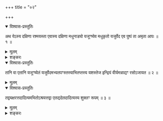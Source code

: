 +++
title = "०२"

+++

<details open><summary>विश्वास-प्रस्तुतिः</summary>

अथ येऽस्य दक्षिणा रश्मयस्ता एवास्य दक्षिणा मधुनाड्यो यजूꣳष्येव मधुकृतो
यजुर्वेद एव पुष्पं ता अमृता आपः ॥ १ ॥
</details>

<details><summary>मूलम्</summary>

अथ येऽस्य दक्षिणा रश्मयस्ता एवास्य दक्षिणा मधुनाड्यो यजूꣳष्येव मधुकृतो
यजुर्वेद एव पुष्पं ता अमृता आपः ॥ १ ॥
</details>

<details><summary>शङ्करः</summary>

अथ ये अस्य दक्षिणा रश्मय इत्यादि समानम् । यजूंष्येव मधुकृतः
यजुर्वेदविहिते कर्मणि प्रयुक्तानि,
पूर्ववन्मधुकृत इव । यजुर्वेदविहितं कर्म
पुष्पस्थानीयं पुष्पमित्युच्यते । ता एव सोमाद्या अमृता
आपः ॥
</details>

<details open><summary>विश्वास-प्रस्तुतिः</summary>

तानि वा एतानि यजूꣳष्येतं यजुर्वेदमभ्यतपꣳस्तस्याभितप्तस्य यशस्तेज
इन्द्रियं वीर्यमन्नाद्यꣳ रसोऽजायत ॥ २ ॥
</details>

<details><summary>मूलम्</summary>

तानि वा एतानि यजूꣳष्येतं यजुर्वेदमभ्यतपꣳस्तस्याभितप्तस्य यशस्तेज
इन्द्रियं वीर्यमन्नाद्यꣳ रसोऽजायत ॥ २ ॥
</details>

<details open><summary>विश्वास-प्रस्तुतिः</summary>

तद्व्यक्षरत्तदादित्यमभितोऽश्रयत्तद्वा एतद्यदेतदादित्यस्य शुक्लꣳ रूपम् ॥
३ ॥
</details>

<details><summary>मूलम्</summary>

तद्व्यक्षरत्तदादित्यमभितोऽश्रयत्तद्वा एतद्यदेतदादित्यस्य शुक्लꣳ रूपम् ॥
३ ॥
</details>

<details><summary>शङ्करः</summary>

तानि वा एतानि यजूंष्येतं यजुर्वेदमभ्यतपन् इत्येवमादि सर्वं समानम् । मधु
एतदादित्यस्य दृश्यते शुक्लं रूपम् ॥

इति द्वितीयखण्डभाष्यम् ॥
</details>

